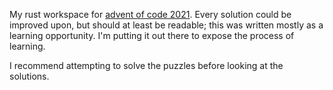 My rust workspace for [advent of code 2021](https://adventofcode.com/2021). Every solution could be improved upon, but should at least be readable; this was written mostly as a learning opportunity. I'm putting it out there to expose the process of learning.

I recommend attempting to solve the puzzles before looking at the solutions.
